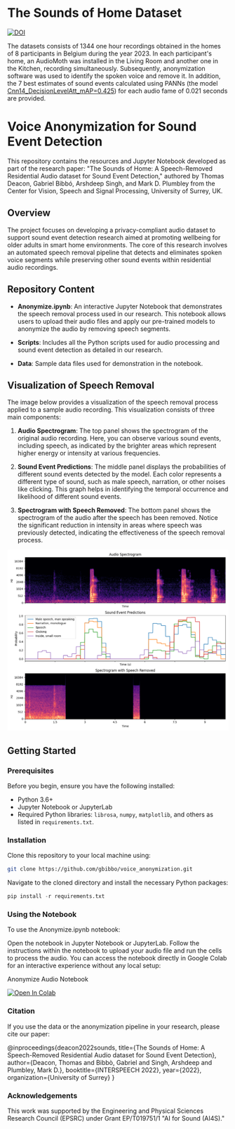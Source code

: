 # The Sounds of Home Dataset

[![DOI](https://zenodo.org/badge/DOI/10.5281/zenodo.12737915.svg)](https://doi.org/10.5281/zenodo.12737915)

The datasets consists of 1344 one hour recordings obtained in the homes of 8 participants in Belgium during the year 2023. In each participant's home, an AudioMoth was installed in the Living Room and another one in the Kitchen, recording simultaneously. Subsequently, anonymization software was used to identify the spoken voice and remove it. In addition, the 7 best estimates of sound events calculated using PANNs (the model [Cnn14_DecisionLevelAtt_mAP=0.425](https://zenodo.org/records/3987831)) for each audio fame of 0.021 seconds are provided.

# Voice Anonymization for Sound Event Detection

This repository contains the resources and Jupyter Notebook developed as part of the research paper: "The Sounds of Home: A Speech-Removed Residential Audio dataset for Sound Event Detection," authored by Thomas Deacon, Gabriel Bibbó, Arshdeep Singh, and Mark D. Plumbley from the Center for Vision, Speech and Signal Processing, University of Surrey, UK.

## Overview

The project focuses on developing a privacy-compliant audio dataset to support sound event detection research aimed at promoting wellbeing for older adults in smart home environments. The core of this research involves an automated speech removal pipeline that detects and eliminates spoken voice segments while preserving other sound events within residential audio recordings.

## Repository Content

- **Anonymize.ipynb**: An interactive Jupyter Notebook that demonstrates the speech removal process used in our research. This notebook allows users to upload their audio files and apply our pre-trained models to anonymize the audio by removing speech segments.

- **Scripts**: Includes all the Python scripts used for audio processing and sound event detection as detailed in our research.

- **Data**: Sample data files used for demonstration in the notebook.

## Visualization of Speech Removal

The image below provides a visualization of the speech removal process applied to a sample audio recording. This visualization consists of three main components:

1. **Audio Spectrogram**: The top panel shows the spectrogram of the original audio recording. Here, you can observe various sound events, including speech, as indicated by the brighter areas which represent higher energy or intensity at various frequencies.

2. **Sound Event Predictions**: The middle panel displays the probabilities of different sound events detected by the model. Each color represents a different type of sound, such as male speech, narration, or other noises like clicking. This graph helps in identifying the temporal occurrence and likelihood of different sound events.

3. **Spectrogram with Speech Removed**: The bottom panel shows the spectrogram of the audio after the speech has been removed. Notice the significant reduction in intensity in areas where speech was previously detected, indicating the effectiveness of the speech removal process.

![Visualization of Speech Removal](https://github.com/gbibbo/voice_anonymization/blob/master/metadata/black_list/speech_removed.png)

## Getting Started

### Prerequisites

Before you begin, ensure you have the following installed:
- Python 3.6+
- Jupyter Notebook or JupyterLab
- Required Python libraries: `librosa`, `numpy`, `matplotlib`, and others as listed in `requirements.txt`.

### Installation

Clone this repository to your local machine using:

```bash
git clone https://github.com/gbibbo/voice_anonymization.git
```

Navigate to the cloned directory and install the necessary Python packages:
```python
pip install -r requirements.txt
```

### Using the Notebook

To use the Anonymize.ipynb notebook:

Open the notebook in Jupyter Notebook or JupyterLab.
Follow the instructions within the notebook to upload your audio file and run the cells to process the audio.
You can access the notebook directly in Google Colab for an interactive experience without any local setup:

Anonymize Audio Notebook

[![Open In Colab](https://colab.research.google.com/assets/colab-badge.svg)](https://colab.research.google.com/github/gbibbo/voice_anonymization/blob/master/Anonymize.ipynb)

### Citation

If you use the data or the anonymization pipeline in your research, please cite our paper:

@inproceedings{deacon2022sounds,
  title={The Sounds of Home: A Speech-Removed Residential Audio dataset for Sound Event Detection},
  author={Deacon, Thomas and Bibbò, Gabriel and Singh, Arshdeep and Plumbley, Mark D.},
  booktitle={INTERSPEECH 2022},
  year={2022},
  organization={University of Surrey}
}

### Acknowledgements

This work was supported by the Engineering and Physical Sciences Research Council (EPSRC) under Grant EP/T019751/1 "AI for Sound (AI4S)."
